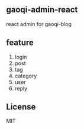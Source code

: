 ## gaoqi-admin-react

react admin for gaoqi-blog

## feature

1. login
1. post
1. tag
1. category
1. user
1. reply

## License

MIT
